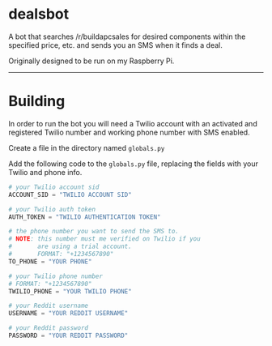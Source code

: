 # dealsbot

A bot that searches /r/buildapcsales for desired components within the specified price, etc. and sends you an SMS when it finds a deal.

Originally designed to be run on my Raspberry Pi.

-----

# Building
In order to run the bot you will need a Twilio account with an activated and registered Twilio number and working phone number with SMS enabled.

Create a file in the directory named `globals.py`

Add the following code to the `globals.py` file, replacing the fields with your Twilio and phone info.

```python
# your Twilio account sid
ACCOUNT_SID = "TWILIO ACCOUNT SID"

# your Twilio auth token
AUTH_TOKEN = "TWILIO AUTHENTICATION TOKEN"

# the phone number you want to send the SMS to.
# NOTE: this number must me verified on Twilio if you 
#       are using a trial account.
#       FORMAT: "+1234567890"
TO_PHONE = "YOUR PHONE"

# your Twilio phone number
# FORMAT: "+1234567890"
TWILIO_PHONE = "YOUR TWILIO PHONE"

# your Reddit username
USERNAME = "YOUR REDDIT USERNAME"

# your Reddit password
PASSWORD = "YOUR REDDIT PASSWORD"
```
